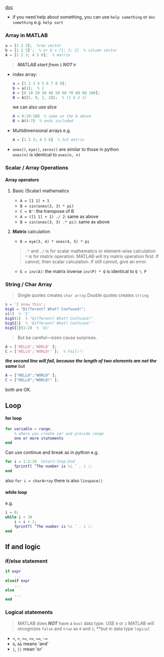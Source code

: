 [doc](https://ww2.mathworks.cn/help/matlab/)
- if you need help about something, you can use `help something` or `doc something`
    e.g. `help sort`

### Array in MATLAB
```MATLAB
a = [1 2 3];  %row vector
b = [1 2 3]';  % or b = [1; 2; 3]  % column vector
A = [1 2 3; 4 5 6];  % matrix
```
> ***MATLAB start from `1` NOT `0`***

- index array:
    ```MATLAB
    a = [1 2 3 4 5 6 7 8 9];
    b = a(1);  % 1
    A = [0 10 20 30 40 50 60 70 80 90 100];
    B = A([5, 9, 2, 2]);  % [1 6 2 2]
    ```
    we can also use slice
    ```MATLAB
    A = 0:10:100  % same as the A above
    B = A(4:7)  % ends included
    ```
- Multidimensional arrays
   e.g.
   ```MATLAB
   A = [1 2 3; 4 5 6]  % 2x3 matrix
    ``` 
- `ones()`, `eye()`, `zeros()` are similar to those in python  
    `ones(n)` is identical to `ones(n, n)`

### Scalar / Array Operations
#### Array operators
1. Basic (Scalar) mathematics
    - `A = [1 1] + 1`  
    - `B = sin(ones(3, 3) * pi)`  
    - `C = B'`: the transpose of B
    - `A = ([1 1] + 1) ./ 2`: same as above
    - `B = sin(ones(3, 3) .* pi)`: same as above
2. **Matrix** calculation
    - `D = eye(3, 4) * ones(4, 5) * pi`
    > `.*` and `./` is for scalar mathematics or element-wise calculation  
    > `*` is for matrix operation. MATLAB will try matrix operation first. If cannot, then scalar calculation. If still cannot, give an error. 
    
    - `E = inv(A)`: the matrix inverse
        `inv(P) * Q` is identical to `Q \ P`
    
### String / Char Array
> Single quotes creates `char array`
> Double quotes creates `string`

```MATLAB
s = 'I know this';
bigS = "Different? What? Confused!";
s(1)  % 'I'
bigS(1)  % "Different? What? Confused!"
bigS{1}  % 'Different? What? Confused!''
bigS{1}(1:2)  % 'Di'

```
> But be careful—sizes cause surprises.

```MATLAB
A = ['HELLO';'WORLD' ];
C = ['HELLO';'WORLD!' ];  % Fail!!!
```
***the second line will fail, because the length of two elements are not the same***
but
```MATLAB
A = ["HELLO";"WORLD" ];
C = ["HELLO";"WORLD!" ];
```
both are OK.

## Loop
#### for loop
```MATLAB
for variable = range, 
    % where you create var and provide range 
    one or more statements
end
```
Can use continue and break as in python
e.g.
```MATLAB
for i = 1:2:10  %Start:Step:End
    fprintf( ’The number is %i.’ , i );
end
```
also
`for i = charArray`
there is also `linspace()`
#### while loop
e.g.
```MATLAB
i = 0;
while i < 10
    i = i + 1;
    fprintf( ’The number is %i.’ , i );
end
```

## If and logic
### if/else statement
```MATLAB
if expr
    ...
elseif expr
    ...
else
    ...
end
```
### Logical statements
> MATLAB does ***NOT*** have a `bool` data type. USE `0` or `1`
> MATLAB will recognizes `false` and `true` as `0` and `1`, **but in data type `logical`

- `<`, `>`, `<=`, `>=`, `==`, `~=`
- `&`, `&&` means 'and'
- `|`, `||` mean 'or'
